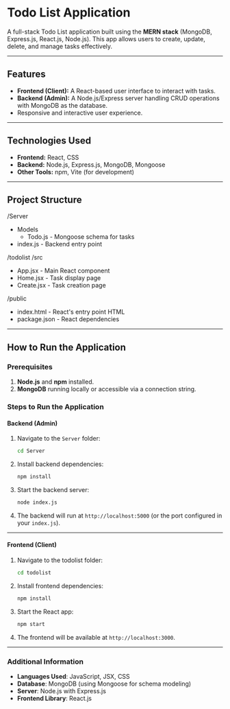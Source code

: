 # Todo List Application

A full-stack Todo List application built using the **MERN stack** (MongoDB, Express.js, React.js, Node.js). This app allows users to create, update, delete, and manage tasks effectively.

---

## Features
- **Frontend (Client):** A React-based user interface to interact with tasks.
- **Backend (Admin):** A Node.js/Express server handling CRUD operations with MongoDB as the database.
- Responsive and interactive user experience.

---

## Technologies Used
- **Frontend:** React, CSS
- **Backend:** Node.js, Express.js, MongoDB, Mongoose
- **Other Tools:** npm, Vite (for development)

---

## Project Structure
/Server 
- Models
   - Todo.js - Mongoose schema for tasks
- index.js - Backend entry point

/todolist /src 
- App.jsx - Main React component
- Home.jsx - Task display page
- Create.jsx - Task creation page

/public 
   - index.html - React's entry point HTML
- package.json - React dependencies

---

## How to Run the Application

### Prerequisites
1. **Node.js** and **npm** installed.
2. **MongoDB** running locally or accessible via a connection string.

### Steps to Run the Application

#### Backend (Admin)
1. Navigate to the `Server` folder:
   ```bash
   cd Server


2. Install backend dependencies:
   ```bash
   npm install
3. Start the backend server:
   ```bash
   node index.js
4. The backend will run at `http://localhost:5000` (or the port configured in your `index.js`).

---

#### Frontend (Client)

1. Navigate to the todolist folder:
   ```bash
   cd todolist
2. Install frontend dependencies:
   ```bash
   npm install
3. Start the React app:
   ```bash
   npm start
4. The frontend will be available at `http://localhost:3000`.

---

### Additional Information

- **Languages Used**: JavaScript, JSX, CSS
- **Database**: MongoDB (using Mongoose for schema modeling)
- **Server**: Node.js with Express.js
- **Frontend Library**: React.js
